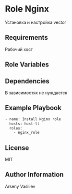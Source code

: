 Role Nginx
=========

Установка и настройка vector

Requirements
------------

Рабочий хост

Role Variables
--------------


Dependencies
------------

В зависимостях не нуждается

Example Playbook
----------------
```bash
- name: Install Nginx role
  hosts: host-lt
  roles:
    - nginx_role
```
   
License
-------

MIT

Author Information
------------------

Arseny Vasiliev